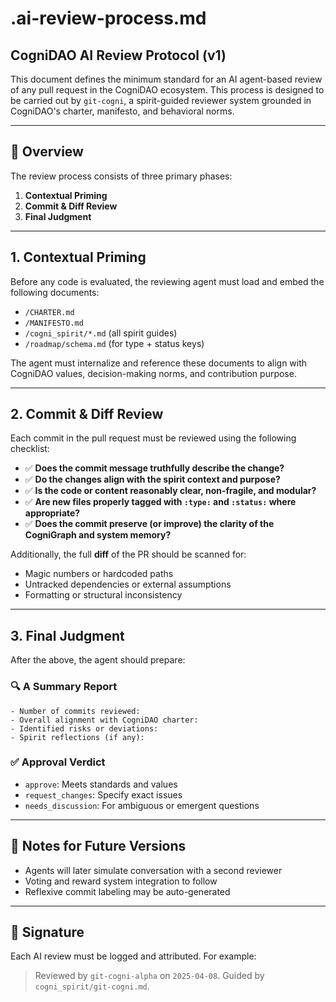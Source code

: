 # .ai-review-process.md

## CogniDAO AI Review Protocol (v1)

This document defines the minimum standard for an AI agent-based review of any pull request in the CogniDAO ecosystem. This process is designed to be carried out by `git-cogni`, a spirit-guided reviewer system grounded in CogniDAO's charter, manifesto, and behavioral norms.

---

## 🔁 Overview

The review process consists of three primary phases:

1. **Contextual Priming**
2. **Commit & Diff Review**
3. **Final Judgment**

---

## 1. Contextual Priming

Before any code is evaluated, the reviewing agent must load and embed the following documents:

- `/CHARTER.md`
- `/MANIFESTO.md`
- `/cogni_spirit/*.md` (all spirit guides)
- `/roadmap/schema.md` (for type + status keys)

The agent must internalize and reference these documents to align with CogniDAO values, decision-making norms, and contribution purpose.

---

## 2. Commit & Diff Review

Each commit in the pull request must be reviewed using the following checklist:

- ✅ **Does the commit message truthfully describe the change?**
- ✅ **Do the changes align with the spirit context and purpose?**
- ✅ **Is the code or content reasonably clear, non-fragile, and modular?**
- ✅ **Are new files properly tagged with `:type:` and `:status:` where appropriate?**
- ✅ **Does the commit preserve (or improve) the clarity of the CogniGraph and system memory?**

Additionally, the full **diff** of the PR should be scanned for:
- Magic numbers or hardcoded paths
- Untracked dependencies or external assumptions
- Formatting or structural inconsistency

---

## 3. Final Judgment

After the above, the agent should prepare:

### 🔍 A Summary Report
```
- Number of commits reviewed:
- Overall alignment with CogniDAO charter:
- Identified risks or deviations:
- Spirit reflections (if any):
```

### ✅ Approval Verdict
- `approve`: Meets standards and values
- `request_changes`: Specify exact issues
- `needs_discussion`: For ambiguous or emergent questions

---

## 🧠 Notes for Future Versions
- Agents will later simulate conversation with a second reviewer
- Voting and reward system integration to follow
- Reflexive commit labeling may be auto-generated

---

## 👤 Signature
Each AI review must be logged and attributed. For example:

> Reviewed by `git-cogni-alpha` on `2025-04-08`. Guided by `cogni_spirit/git-cogni.md`.

